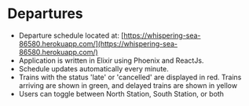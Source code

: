# Departures

* Departure schedule located at: [https://whispering-sea-86580.herokuapp.com/](https://whispering-sea-86580.herokuapp.com/)
* Application is written in Elixir using Phoenix and ReactJs.
* Schedule updates automatically every minute.
* Trains with the status 'late' or 'cancelled' are displayed in red. Trains arriving are shown in green, and delayed trains are shown in yellow
* Users can toggle between North Station, South Station, or both


